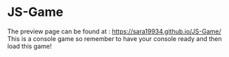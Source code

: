 # JS-Game
 The preview page can be found at : https://sara19934.github.io/JS-Game/
 This is a console game so remember to have your console ready and then load this game!
